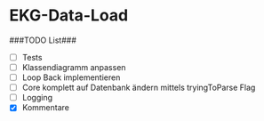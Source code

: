 EKG-Data-Load
=============
###TODO List###
- [ ] Tests
- [ ] Klassendiagramm anpassen
- [ ] Loop Back implementieren
- [ ] Core komplett auf Datenbank ändern mittels tryingToParse Flag
- [ ] Logging
- [X] Kommentare
